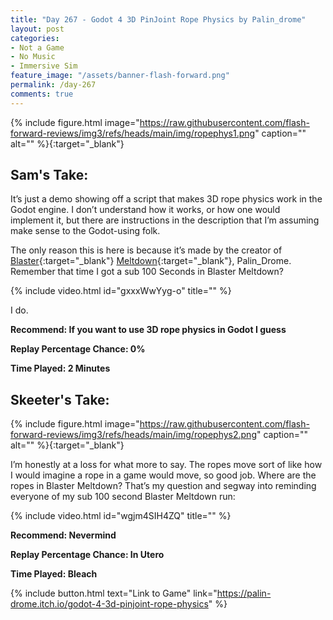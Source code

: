 ```yaml
---
title: "Day 267 - Godot 4 3D PinJoint Rope Physics by Palin_drome"
layout: post
categories:
- Not a Game
- No Music
- Immersive Sim
feature_image: "/assets/banner-flash-forward.png"
permalink: /day-267
comments: true
---
```


{% include figure.html image="https://raw.githubusercontent.com/flash-forward-reviews/img3/refs/heads/main/img/ropephys1.png" caption="" alt="" %}{:target="_blank"}
 
## Sam's Take:

It’s just a demo showing off a script that makes 3D rope physics work in the Godot engine. I don’t understand how it works, or how one would implement it, but there are instructions in the description that I’m assuming make sense to the Godot-using folk.

The only reason this is here is because it’s made by the creator of [Blaster](https://flash-forward-reviews.github.io/day-94){:target="_blank"} [Meltdown](https://flash-forward-reviews.github.io/day-221){:target="_blank"}, Palin_Drome. Remember that time I got a sub 100 Seconds in Blaster Meltdown?

{% include video.html id="gxxxWwYyg-o" title="" %}

I do.

**Recommend: If you want to use 3D rope physics in Godot I guess**

**Replay Percentage Chance: 0%**

**Time Played: 2 Minutes**

## Skeeter's Take:

{% include figure.html image="https://raw.githubusercontent.com/flash-forward-reviews/img3/refs/heads/main/img/ropephys2.png" caption="" alt="" %}{:target="_blank"}

I’m honestly at a loss for what more to say. The ropes move sort of like how I would imagine a rope in a game would move, so good job. Where are the ropes in Blaster Meltdown? That’s my question and segway into reminding everyone of my sub 100 second Blaster Meltdown run: 

{% include video.html id="wgjm4SIH4ZQ" title="" %}

**Recommend: Nevermind**

**Replay Percentage Chance: In Utero**

**Time Played: Bleach**

{% include button.html text="Link to Game" link="https://palin-drome.itch.io/godot-4-3d-pinjoint-rope-physics" %}